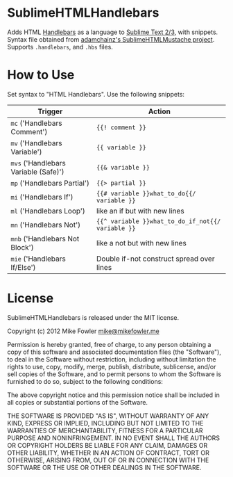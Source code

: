 SublimeHTMLHandlebars
===================

Adds HTML [Handlebars][2] as a language to [Sublime Text 2/3][1], with snippets. Syntax file obtained from [adamchainz's SublimeHTMLMustache project][3]. Supports `.handlebars`, and `.hbs` files.


How to Use
==========

Set syntax to "HTML Handlebars". Use the following snippets:

<table>
    <thead>
        <tr>
            <th>Trigger</th>
            <th>Action</th>
        </tr>
    </thead>
    <tbody>
        <tr>
            <td>
                <code>mc</code> ('Handlebars Comment')
            </td>
            <td><code>{{! comment }}</code></td>
        </tr>
        <tr>
            <td><code>mv</code> ('Handlebars Variable')</td>
            <td><code>{{ variable }}</code></td>
        </tr>
        <tr>
            <td><code>mvs</code> ('Handlebars Variable (Safe)')</td>
            <td><code>{{& variable }}</code></td>
        </tr>
        <tr>
            <td><code>mp</code> ('Handlebars Partial')</td>
            <td><code>{{> partial }}</code></td>
        </tr>
        <tr>
            <td><code>mi</code> ('Handlebars If')</td>
            <td><code>{{# variable }}what_to_do{{/ variable }}</code></td>
        </tr>
        <tr>
            <td><code>ml</code> ('Handlebars Loop')</td>
            <td>like an if but with new lines</td>
        </tr>
        <tr>
            <td><code>mn</code> ('Handlebars Not')</td>
            <td><code>{{^ variable }}what_to_do_if_not{{/ variable }}</code></td>
        </tr>
        <tr>
            <td><code>mnb</code> ('Handlebars Not Block')</td>
            <td>like a not but with new lines</td>
        </tr>
        <tr>
            <td><code>mie</code> ('Handlebars If/Else')</td>
            <td>Double if-not construct spread over lines</td>
        </tr>
    </tbody>
</table>



License
=======

SublimeHTMLHandlebars is released under the MIT license.

Copyright (c) 2012 Mike Fowler <mike@mikefowler.me>

Permission is hereby granted, free of charge, to any person obtaining a copy of this software and associated documentation files (the "Software"), to deal in the Software without restriction, including without limitation the rights to use, copy, modify, merge, publish, distribute, sublicense, and/or sell copies of the Software, and to permit persons to whom the Software is furnished to do so, subject to the following conditions:

The above copyright notice and this permission notice shall be included in all copies or substantial portions of the Software.

THE SOFTWARE IS PROVIDED "AS IS", WITHOUT WARRANTY OF ANY KIND, EXPRESS OR IMPLIED, INCLUDING BUT NOT LIMITED TO THE WARRANTIES OF MERCHANTABILITY, FITNESS FOR A PARTICULAR PURPOSE AND NONINFRINGEMENT. IN NO EVENT SHALL THE AUTHORS OR COPYRIGHT HOLDERS BE LIABLE FOR ANY CLAIM, DAMAGES OR OTHER LIABILITY, WHETHER IN AN ACTION OF CONTRACT, TORT OR OTHERWISE, ARISING FROM, OUT OF OR IN CONNECTION WITH THE SOFTWARE OR THE USE OR OTHER DEALINGS IN THE SOFTWARE.




[1]: http://www.sublimetext.com
[2]: http://handlebarsjs.com
[3]: https://github.com/adamchainz/SublimeHTMLMustache
